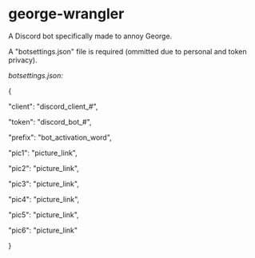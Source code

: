 # george-wrangler
A Discord bot specifically made to annoy George.



A "botsettings.json" file is required (ommitted due to personal and token privacy).


*botsettings.json:*

{


  "client": "discord_client_#",

  "token": "discord_bot_#",

  "prefix": "bot_activation_word",

  "pic1": "picture_link",
  
  "pic2": "picture_link",

  "pic3": "picture_link",

  "pic4": "picture_link",

  "pic5": "picture_link",

  "pic6": "picture_link"


}
